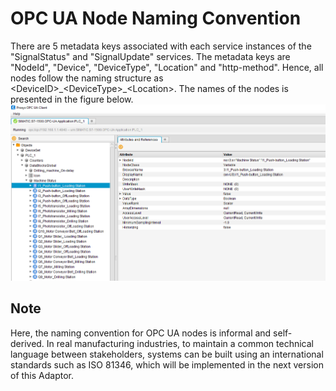 # OPC UA Node Naming Convention
There are 5 metadata keys associated with each service instances of the "SignalStatus" and "SignalUpdate" services.
The metadata keys are "NodeId", "Device", "DeviceType", "Location" and "http-method".
Hence, all nodes follow the naming structure as  \<DeviceID>\_\<DeviceType>\_\<Location>.
The names of the nodes is presented in the figure below.
![alt text](https://github.com/aparajita07/Client-OPC-UA-Adaptor/blob/main/OPCUAClient.PNG)
  
## Note
Here, the naming convention for OPC UA nodes is informal and self-derived.
In real manufacturing industries, to maintain a common technical language between stakeholders, systems can be built using an international standards such as ISO 81346, which will be implemented in the next version of this Adaptor.
